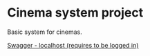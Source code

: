 # Cinema system project
Basic system for cinemas. 

[Swagger - localhost (requires to be logged in)](http://localhost:9000/swagger-ui/#/)
